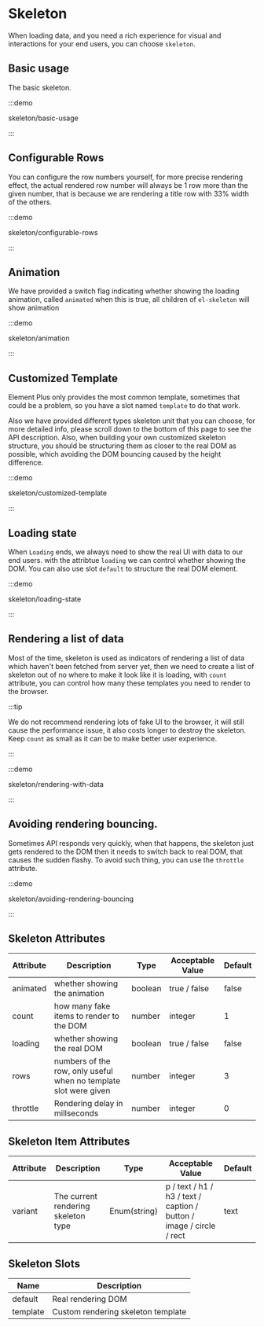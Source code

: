 # Skeleton

When loading data, and you need a rich experience for visual and interactions for your end users, you can choose `skeleton`.

## Basic usage

The basic skeleton.

:::demo

skeleton/basic-usage

:::

## Configurable Rows

You can configure the row numbers yourself, for more precise rendering effect, the actual rendered row number will always be 1 row more than the given number, that is because we are rendering a title row with 33% width of the others.

:::demo

skeleton/configurable-rows

:::

## Animation

We have provided a switch flag indicating whether showing the loading animation, called `animated` when this is true, all children of `el-skeleton` will show animation

:::demo

skeleton/animation

:::

## Customized Template

Element Plus only provides the most common template, sometimes that could be a problem, so you have a slot named `template` to do that work.

Also we have provided different types skeleton unit that you can choose, for more detailed info, please scroll down to the bottom of this page to see the API description. Also, when building your own customized skeleton structure, you should be structuring them as closer to the real DOM as possible, which avoiding the DOM bouncing caused by the height difference.

:::demo

skeleton/customized-template

:::

## Loading state

When `Loading` ends, we always need to show the real UI with data to our end users. with the attribtue `loading` we can control whether showing the DOM. You can also use slot `default` to structure the real DOM element.

:::demo

skeleton/loading-state

:::

## Rendering a list of data

Most of the time, skeleton is used as indicators of rendering a list of data which haven't been fetched from server yet, then we need to create a list of skeleton out of no where to make it look like it is loading, with `count` attribute, you can control how many these templates you need to render to the browser.

:::tip

We do not recommend rendering lots of fake UI to the browser, it will still cause the performance issue, it also costs longer to destroy the skeleton. Keep `count` as small as it can be to make better user experience.

:::

:::demo

skeleton/rendering-with-data

:::

## Avoiding rendering bouncing.

Sometimes API responds very quickly, when that happens, the skeleton just gets rendered to the DOM then it needs to switch back to real DOM, that causes the sudden flashy. To avoid such thing, you can use the `throttle` attribute.

:::demo

skeleton/avoiding-rendering-bouncing

:::

## Skeleton Attributes

| Attribute | Description                                                      | Type    | Acceptable Value | Default |
| --------- | ---------------------------------------------------------------- | ------- | ---------------- | ------- |
| animated  | whether showing the animation                                    | boolean | true / false     | false   |
| count     | how many fake items to render to the DOM                         | number  | integer          | 1       |
| loading   | whether showing the real DOM                                     | boolean | true / false     | false   |
| rows      | numbers of the row, only useful when no template slot were given | number  | integer          | 3       |
| throttle  | Rendering delay in millseconds                                   | number  | integer          | 0       |

## Skeleton Item Attributes

| Attribute | Description                         | Type         | Acceptable Value                                                     | Default |
| --------- | ----------------------------------- | ------------ | -------------------------------------------------------------------- | ------- |
| variant   | The current rendering skeleton type | Enum(string) | p / text / h1 / h3 / text / caption / button / image / circle / rect | text    |

## Skeleton Slots

| Name     | Description                        |
| -------- | ---------------------------------- |
| default  | Real rendering DOM                 |
| template | Custom rendering skeleton template |
